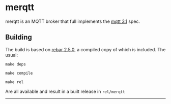 merqtt
======
merqtt is an MQTT broker that full implements the [mqtt 3.1][1] spec.

Building
-----------
The build is based on [rebar 2.5.0][2], a compiled copy of which is included. The usual:

````
make deps
````

````
make compile
````

````
make rel
````

Are all available and result in a built release in `rel/merqtt`



----
[1]: http://mqtt.org/
[2]: https://github.com/rebar/rebar/releases/tag/2.5.0


